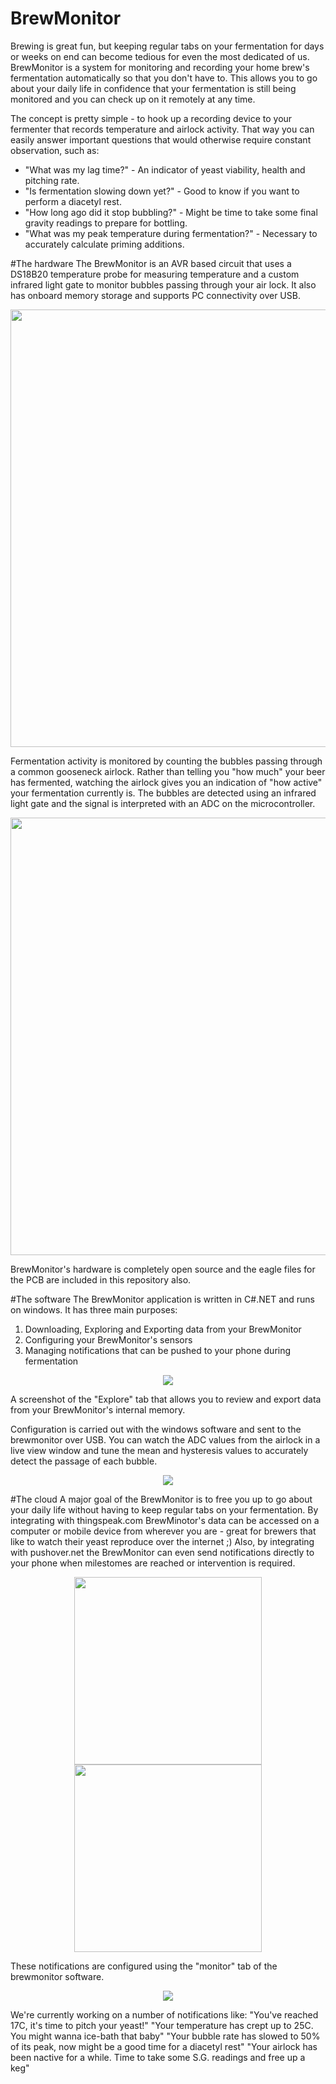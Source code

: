 BrewMonitor
===========
Brewing is great fun, but keeping regular tabs on your fermentation for days or weeks on end can become tedious for even the most dedicated of us. BrewMonitor is a system for monitoring and recording your home brew's fermentation automatically so that you don't have to. This allows you to go about your daily life in confidence that your fermentation is still being monitored and you can check up on it remotely at any time.

The concept is pretty simple - to hook up a recording device to your fermenter that records temperature and airlock activity. That way you can easily answer important questions that would otherwise require constant observation, such as:
* "What was my lag time?" - An indicator of yeast viability, health and pitching rate.
* "Is fermentation slowing down yet?" - Good to know if you want to perform a diacetyl rest.
* "How long ago did it stop bubbling?" - Might be time to take some final gravity readings to prepare for bottling.
* "What was my peak temperature during fermentation?" - Necessary to accurately calculate priming additions.

#The hardware
The BrewMonitor is an AVR based circuit that uses a DS18B20 temperature probe for measuring temperature and a custom infrared light gate to monitor bubbles passing through your air lock. It also has onboard memory storage and supports PC connectivity over USB.

<p align="center">
  <img src="https://github.com/DigitalHomebrew/BrewMonitor/blob/master/Images/brewmonitor%20pcb.jpg" width="700"/>
</p>

Fermentation activity is monitored by counting the bubbles passing through a common gooseneck airlock. Rather than telling you "how much" your beer has fermented, watching the airlock gives you an indication of "how active" your fermentation currently is. The bubbles are detected using an infrared light gate and the signal is interpreted with an ADC on the microcontroller.

<p align="center">
  <img src="https://github.com/DigitalHomebrew/BrewMonitor/blob/master/Images/brewmonitor%20airlock.jpg" width="700"/>
</p>

BrewMonitor's hardware is completely open source and the eagle files for the PCB are included in this repository also.

#The software
The BrewMonitor application is written in C#.NET and runs on windows. It has three main purposes:
1. Downloading, Exploring and Exporting data from your BrewMonitor
2. Configuring your BrewMonitor's sensors
3. Managing notifications that can be pushed to your phone during fermentation

<p align="center">
  <img src="https://github.com/DigitalHomebrew/BrewMonitor/blob/master/Images/explore%20screenshot.png?raw=true"/>
</p>
A screenshot of the "Explore" tab that allows you to review and export data from your BrewMonitor's internal memory.

Configuration is carried out with the windows software and sent to the brewmonitor over USB. You can watch the ADC values from the airlock in a live view window and tune the mean and hysteresis values to accurately detect the passage of each bubble.
<p align="center">
  <img src="https://github.com/DigitalHomebrew/BrewMonitor/blob/master/Images/configure%20screenshot.png?raw=true"/>
</p>

#The cloud
A major goal of the BrewMonitor is to free you up to go about your daily life without having to keep regular tabs on your fermentation. By integrating with thingspeak.com BrewMinotor's data can be accessed on a computer or mobile device from wherever you are - great for brewers that like to watch their yeast reproduce over the internet ;) Also, by integrating with pushover.net the BrewMonitor can even send notifications directly to your phone when milestomes are reached or intervention is required.

<p align="center">
  <img src="https://github.com/DigitalHomebrew/BrewMonitor/blob/master/Images/ios%20notification%20screenshot.jpg?raw=true" width="300"/>
  <img src="https://github.com/DigitalHomebrew/BrewMonitor/blob/master/Images/ios%20thingspeak%20screenshot.jpg?raw=true" width="300"/>
</p>

These notifications are configured using the "monitor" tab of the brewmonitor software.
<p align="center">
  <img src="https://github.com/DigitalHomebrew/BrewMonitor/blob/master/Images/monitor%20screenshot.png?raw=true"/>
</p>

We're currently working on a number of notifications like:
"You've reached 17C, it's time to pitch your yeast!"
"Your temperature has crept up to 25C. You might wanna ice-bath that baby"
"Your bubble rate has slowed to 50% of its peak, now might be a good time for a diacetyl rest"
"Your airlock has been nactive for a while. Time to take some S.G. readings and free up a keg"
